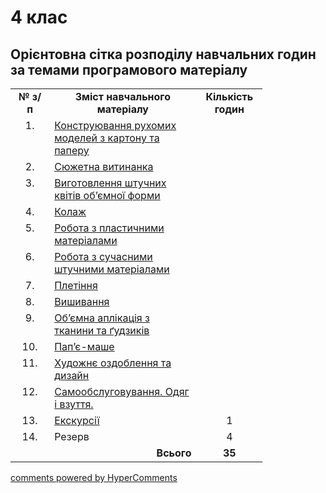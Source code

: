 <div id="hypercomments_widget" class="js-hypercomments-widget invisible"></div>

# 4 клас

## Орієнтовна сітка розподілу навчальних годин за темами програмового матеріалу 

<table style="width: 80%;" align="center">
  <tr>
    <td width="5%" align="center"><b>№ з/п</b></td>
    <td width="40%" align="center"><b>Зміст навчального матеріалу</b></td>
    <td width="5%" align="center"><b>Кількість годин</b></td>
  </tr>
  <tr>
    <td width="5%" align="center" style="vertical-align:top !important;">
1.</td>
    <td width="40%" style="vertical-align:top !important;">
<a href="http://workmon14-new.ed-era.com/4/konstruyuvannya_rukhomikh_modeley_z_kartonu_ta_paperu.html">Конструювання рухомих моделей з картону та паперу</a></td>
    <td width="5%" align="center" style="vertical-align:top !important;">
</td>
  </tr>
<tr>
    <td width="5%" align="center" style="vertical-align:top !important;">
2.</td>
    <td width="40%" style="vertical-align:top !important;">
<a href="http://workmon14-new.ed-era.com/4/v%D1%83t%D1%83nanka.html">Сюжетна витинанка</a></td>
    <td width="5%" align="center" style="vertical-align:top !important;">
</td>
  </tr>
  <tr>
    <td width="5%" align="center" style="vertical-align:top !important;">
3.</td>
    <td width="40%" style="vertical-align:top !important;">
<a href="http://workmon14-new.ed-era.com/4/v%D1%83gotovlennya_schtuchnyx_kvitiv_obyemnoyi_form%D1%83.html">Виготовлення штучних квітів об’ємної форми</a></td>
    <td width="5%" align="center" style="vertical-align:top !important;">
</td>
  </tr>
  <tr>
    <td width="5%" align="center" style="vertical-align:top !important;">
4.</td>
    <td width="40%" style="vertical-align:top !important;">
<a href="http://workmon14-new.ed-era.com/4/kolaz.html">Колаж</a></td>
    <td width="5%" align="center" style="vertical-align:top !important;">
</td>
  </tr>
  <tr>
    <td width="5%" align="center" style="vertical-align:top !important;">
5.</td>
    <td width="40%" style="vertical-align:top !important;">
<a href="http://workmon14-new.ed-era.com/4/robota_z_plast%D1%83linom.html">Робота з пластичними матеріалами</a></td>
    <td width="5%" align="center" style="vertical-align:top !important;">
</td>
  </tr>
  <tr>
    <td width="5%" align="center" style="vertical-align:top !important;">
6.</td>
    <td width="40%" style="vertical-align:top !important;">
<a href="http://workmon14-new.ed-era.com/4/robota_z_suchacnymu_schtuchnymy_materialam%D1%83.html">Робота з сучасними штучними матеріалами</a></td>
    <td width="5%" align="center" style="vertical-align:top !important;">
</td>
  </tr>
  <tr>
    <td width="5%" align="center" style="vertical-align:top !important;">
7.</td>
    <td width="40%" style="vertical-align:top !important;">
<a href="http://workmon14-new.ed-era.com/4/pletinnya.html">Плетіння</a></td>
    <td width="5%" align="center" style="vertical-align:top !important;">
</td>
  </tr>
  <tr>
    <td width="5%" align="center" style="vertical-align:top !important;">
8.</td>
    <td width="40%" style="vertical-align:top !important;">
<a href="http://workmon14-new.ed-era.com/4/vishivannya.html">Вишивання</a></td>
    <td width="5%" align="center" style="vertical-align:top !important;">
</td>
  </tr>
  <tr>
    <td width="5%" align="center" style="vertical-align:top !important;">
9.</td>
    <td width="40%" style="vertical-align:top !important;">
<a href="http://workmon14-new.ed-era.com/4/obyemna_aplikatsiya_z_tkan%D1%83n%D1%83_ta_gydzykiv.html">Об’ємна аплікація з тканини та ґудзиків</a></td>
    <td width="5%" align="center" style="vertical-align:top !important;">
</td>
  </tr>
  <tr>
    <td width="5%" align="center" style="vertical-align:top !important;">
10.</td>
    <td width="40%" style="vertical-align:top !important;">
<a href="http://workmon14-new.ed-era.com/4/papye-mashe.html">Пап’є-маше</a></td>
    <td width="5%" align="center" style="vertical-align:top !important;">
</td>
  </tr>
  <tr>
    <td width="5%" align="center" style="vertical-align:top !important;">
11.</td>
    <td width="40%" style="vertical-align:top !important;">
<a href="http://workmon14-new.ed-era.com/4/khudozhnye_ozdoblennya_ta_d%D1%83zayn.html">Художнє оздоблення та дизайн</a></td>
    <td width="5%" align="center" style="vertical-align:top !important;">
</td>
  </tr>
  <tr>
    <td width="5%" align="center" style="vertical-align:top !important;">
12.</td>
    <td width="40%" style="vertical-align:top !important;">
<a href="http://workmon14-new.ed-era.com/4/samoobslugovuvannya_odyag_i_vzuttya.html">Самообслуговування. Одяг і взуття.</a></td>
    <td width="5%" align="center" style="vertical-align:top !important;">
</td>
  </tr>
  <tr>
    <td width="5%" align="center" style="vertical-align:top !important;">
13.</td>
    <td width="40%" style="vertical-align:top !important;">
<a href="http://workmon14-new.ed-era.com/4/ekskursiyi.html">Екскурсії</a></td>
    <td width="5%" align="center" style="vertical-align:top !important;">1</td>
  </tr>
<tr>
    <td width="12%" align="center" style="vertical-align:top !important;">
14.</td>
    <td width="40%" style="vertical-align:top !important;">
Резерв</td>
    <td width="12%" align="center" style="vertical-align:top !important;">
4</td>
  </tr>
  <tr>
    <td width="5%" align="right" style="vertical-align:top !important;" colspan="2">
<b>Всього</b></td>
    <td width="5%" align="center" style="vertical-align:top !important;">
<b>35</b></td>
  </tr>
</tbody>
</table> 

<div class="js-hypercomments-container">
<a href="http://hypercomments.com" class="hc-link" title="comments widget">comments powered by HyperComments</a>
</div>